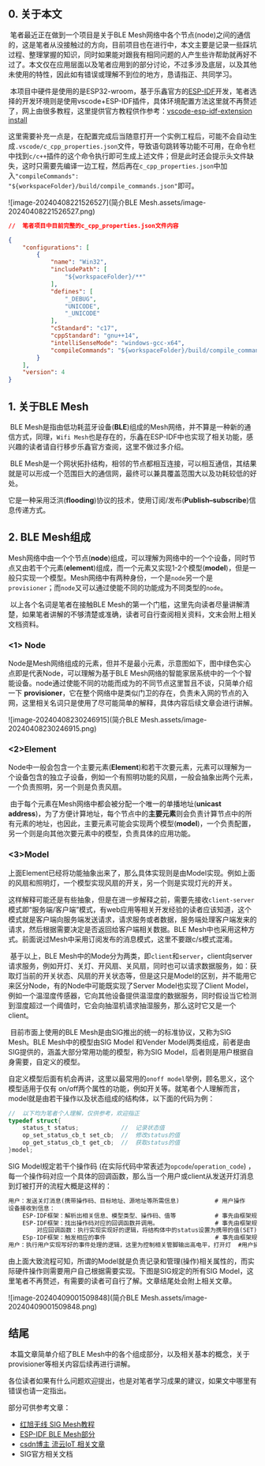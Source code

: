 ## 0. 关于本文

​	笔者最近正在做到一个项目是关于BLE Mesh网络中各个节点(node)之间的通信的，这是笔者从没接触过的方向，目前项目也在进行中，本文主要是记录一些踩坑过程、整理掌握的知识，同时如果能对跟我有相同问题的人产生些许帮助就再好不过了。本文仅在应用层面以及笔者应用到的部分讨论，不过多涉及底层，以及其他未使用的特性，因此如有错误或理解不到位的地方，恳请指正、共同学习。

​	本项目中硬件是使用的是ESP32-wroom，基于乐鑫官方的[ESP-IDF](https://docs.espressif.com/projects/esp-idf/zh_CN/v5.1/esp32/index.html)开发，笔者选择的开发环境则是使用vscode+ESP-IDF插件，具体环境配置方法这里就不再赘述了，网上由很多教程，这里提供官方教程供作参考：[vscode-esp-idf-extension install](https://github.com/espressif/vscode-esp-idf-extension/blob/master/docs/tutorial/install.md)

​	这里需要补充一点是，在配置完成后当随意打开一个实例工程后，可能不会自动生成`.vscode/c_cpp_properties.json`文件，导致语句跳转等功能不可用，在命令栏中找到`c/c++`插件的这个命令执行即可生成上述文件；但是此时还会提示头文件缺失，这时只需要先编译一边工程，然后再在`c_cpp_properties.json`中加入`"compileCommands": "${workspaceFolder}/build/compile_commands.json"`即可。

![image-20240408221526527](简介BLE Mesh.assets/image-20240408221526527.png)

```json
//	笔者项目中目前完整的c_cpp_properties.json文件内容

{
    "configurations": [
        {
            "name": "Win32",
            "includePath": [
                "${workspaceFolder}/**"
            ],
            "defines": [
                "_DEBUG",
                "UNICODE",
                "_UNICODE"
            ],
            "cStandard": "c17",
            "cppStandard": "gnu++14",
            "intelliSenseMode": "windows-gcc-x64",
            "compileCommands": "${workspaceFolder}/build/compile_commands.json"
        }
    ],
    "version": 4
}
```



## 1. 关于BLE Mesh

​	BLE Mesh是指由低功耗蓝牙设备(**BLE**)组成的Mesh网络，并不算是一种新的通信方式，同理，`Wifi Mesh`也是存在的，乐鑫在ESP-IDF中也实现了相关功能，感兴趣的读者请自行移步乐鑫官方查阅，这里不做过多介绍。

​	BLE Mesh是一个网状拓扑结构，相邻的节点都相互连接，可以相互通信，其结果就是可以形成一个范围巨大的通信网，最终可以兼具覆盖范围大以及功耗较低的好处。

​	它是一种采用泛洪(**flooding**)协议的技术，使用订阅/发布(**Publish–subscribe**)信息传递方式。

## 2. BLE Mesh组成

​	Mesh网络中由一个个节点(**node**)组成，可以理解为网络中的一个个设备，同时节点又由若干个元素(**element**)组成，而一个元素又实现1-2个模型(**model**)，但是一般只实现一个模型。Mesh网络中有两种身份，一个是`node`另一个是`provisioner`；而`node`又可以通过使能不同的功能成为不同类型的`node`。

​	以上各个名词是笔者在接触BLE Mesh的第一个门槛，这里先向读者尽量讲解清楚，如果笔者讲解的不够清楚或准确，读者可自行查阅相关资料，文末会附上相关文档资料。

### <1> Node

​	Node是Mesh网络组成的元素，但并不是最小元素，示意图如下，图中绿色实心点即是代表Node，可以理解为基于BLE Mesh网络的智能家居系统中的一个个智能设备。node通过使能不同的功能而成为的不同节点这里暂且不谈，只简单介绍一下 **provisioner**，它在整个网络中是类似门卫的存在，负责未入网的节点的入网，这里相关名词只是使用了尽可能简单的解释，具体内容后续文章会进行讲解。

![image-20240408230246915](简介BLE Mesh.assets/image-20240408230246915.png)

### <2>Element

​	Node中一般会包含一个主要元素(**Element**)和若干次要元素，元素可以理解为一个设备包含的独立子设备，例如一个有照明功能的风扇，一般会抽象出两个元素，一个负责照明，另一个则是负责风扇。

​	由于每个元素在Mesh网络中都会被分配一个唯一的单播地址(**unicast address**)，为了方便计算地址，每个节点中的**主要元素**则会负责计算节点中的所有元素的地址，也因此，主要元素可能会实现两个模型(**model**)，一个负责配置，另一个则是向其他次要元素中的模型，负责具体的应用功能。

### <3>Model

​	上面Element已经将功能抽象出来了，那么具体实现则是由Model实现。例如上面的风扇和照明灯，一个模型实现风扇的开关，另一个则是实现灯光的开关。

​	这样解释可能还是有些抽象，但是在进一步解释之前，需要先接收`client-server`模式即“服务端/客户端”模式，有web应用等相关开发经验的读者应该知道，这个模式就是客户端向服务端发送请求，请求服务或者数据，服务端处理客户端发来的请求，然后根据需要决定是否返回给客户端相关数据。BLE Mesh中也采用这种方式。前面说过Mesh中采用订阅发布的消息模式，这里不要跟c/s模式混淆。

​	基于以上，BLE Mesh中的Mode分为两类，即`client`和`server`，client向server请求服务，例如开灯、关灯、开风扇、关风扇，同时也可以请求数据服务，如：获取灯当前的开关状态、风扇的开关状态等，但是这只是Model的区别，并不能用它来区分Node，有的Node中可能既实现了Server Model也实现了Client Model，例如一个温湿度传感器，它向其他设备提供温湿度的数据服务，同时假设当它检测到湿度超过一个阈值时，它会向抽湿机请求抽湿服务，那么这时它又是一个client。

​	目前市面上使用的BLE Mesh是由SIG推出的统一的标准协议，又称为SIG Mesh。BLE Mesh中的模型由SIG Model 和Vender Model两类组成，前者是由SIG提供的，涵盖大部分常用功能的模型，称为SIG Model，后者则是用户根据自身需要，自定义的模型。

​	自定义模型后面有机会再讲，这里以最常用的`onoff model`举例，顾名思义，这个模型适用于仅有 on/off两个属性的功能，例如开关等。就笔者个人理解而言，model就是由若干操作以及状态组成的结构体，以下面的代码为例：

``` c
//	以下均为笔者个人理解，仅供参考，欢迎指正
typedef struct{
    status_t status;			//	记录状态值
    op_set_status_cb_t set_cb;	//	修改status的值
    op_get_status_cb_t get_cb;	//	获取status的值
}model;
```

SIG Model规定若干个操作码 (在实际代码中常表述为`opcode`/`operation_code`) ，每一个操作码对应一个具体的回调函数，那么当一个用户或client从发送开灯消息到灯被打开的流程大概是这样的：

```tex
用户：发送关灯消息(携带操作码、目标地址、源地址等所需信息)			# 用户操作
设备接收到信息：
	ESP-IDF框架：解析出相关信息、模型类型、操作码、值等			# 事先由框架规定好，不需要用户操作
	ESP-IDF框架：找出操作码对应的回调函数并调用。				  # 事先由框架规定好，不需要用户操作
		对应回调函数：执行实现实现好的逻辑，将结构体中的status设置为携带的值(SET)	# 事先由框架规定好，不需要用户操作
	ESp-IDF框架：触发相应的事件								# 事先由框架规定好，不需要用户操作
用户：执行用户实现写好的事件处理的逻辑，这里为控制相关管脚输出高电平，打开灯	#用户操作

```

​	由上面大致流程可知，所谓的Model就是负责记录和管理(操作)相关属性的，而实际硬件操作则需要用户自己根据需要实现。下图是SIG规定的所有SIG Model，这里笔者不再赘述，有需要的读者可自行了解。文章结尾处会附上相关文章。

![image-20240409001509848](简介BLE Mesh.assets/image-20240409001509848.png)

## 结尾

​	本篇文章简单介绍了BLE Mesh中的各个组成部分，以及相关基本的概念，关于provisioner等相关内容后续再进行讲解。

​	各位读者如果有什么问题欢迎提出，也是对笔者学习成果的建议，如果文中哪里有错误也请一定指出。



部分可供参考文章： 

* [红旭无线 SIG Mesh教程](https://docs.wireless-tech.cn/doc/24/)
* [ESP-IDF BLE Mesh部分](https://docs.espressif.com/projects/esp-idf/zh_CN/v5.1/esp32/api-reference/bluetooth/esp-ble-mesh.html#)
* [csdn博主 流云IoT 相关文章](https://stream.blog.csdn.net/?type=blog)
* SIG官方相关文档

